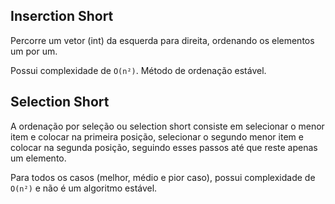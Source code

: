 ## Inserction Short
Percorre um vetor (int) da esquerda para direita, ordenando os elementos um por um.

Possui complexidade de `O(n²)`. Método de ordenação estável.

## Selection Short
A ordenação por seleção ou selection short consiste em selecionar o menor item e colocar na primeira posição, selecionar o segundo menor item e colocar na segunda posição, seguindo esses passos até que reste apenas um elemento. 

Para todos os casos (melhor, médio e pior caso), possui complexidade de `O(n²)` e não é um algoritmo estável.